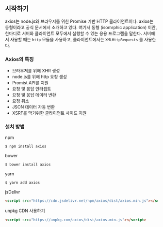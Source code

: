 ## 시작하기

axios는 node.js와 브라우저를 위한 Promise 기반 HTTP 클라이언트이다. axios는 동형이라고 공식 문서에서 소개하고 있다. 여기서 동형 (isomrphic application) 이란, 한마디로 서버와 클라이언트 모두에서 실행할 수 있는 응용 프로그램을 말한다.
서버에서 사용할 때는 `http` 모듈을 사용하고, 클라이언트에서는 `XMLHttpRequests` 를 사용한다.

### Axios의 특징

- 브라우저를 위해 XHR 생성
- node.js를 위해 http 요청 생성
- Promist API를 지원
- 요청 및 응답 인터셉트
- 요청 및 응답 데이터 변환
- 요청 취소
- JSON 데이터 자동 변환
- XSRF를 막기위한 클라이언트 사이드 지원

### 설치 방법

npm

```sh
$ npm install axios
```

bower

```sh
$ bower install axios
```

yarn

```sh
$ yarn add axios
```

jsDelivr

```html
<script src="https://cdn.jsdelivr.net/npm/axios/dist/axios.min.js"></script>
```

unpkg CDN 사용하기

```html
<script src="https://unpkg.com/axios/dist/axios.min.js"></script>
```
